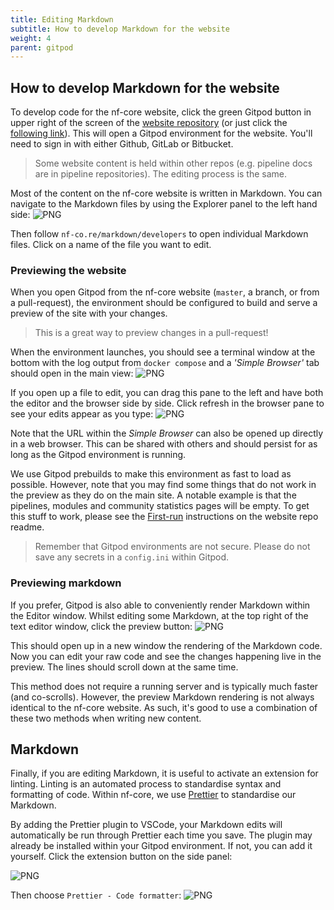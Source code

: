 ```yaml
---
title: Editing Markdown
subtitle: How to develop Markdown for the website
weight: 4
parent: gitpod
---
```


## How to develop Markdown for the website

To develop code for the nf-core website, click the green Gitpod button in upper right of the screen of the [website repository](https://github.com/nf-core/nf-co.re) (or just click the [following link](https://gitpod.io/#https://github.com/nf-core/nf-co.re)).
This will open a Gitpod environment for the website. You'll need to sign in with either Github, GitLab or Bitbucket.

> Some website content is held within other repos (e.g. pipeline docs are in pipeline repositories).
> The editing process is the same.

Most of the content on the nf-core website is written in Markdown.
You can navigate to the Markdown files by using the Explorer panel to the left hand side: ![PNG](@assets/contributing/gitpod/explorer.png)

Then follow `nf-co.re/markdown/developers` to open individual Markdown files. Click on a name of the file you want to edit.

### Previewing the website

When you open Gitpod from the nf-core website (`master`, a branch, or from a pull-request), the environment should be configured to build and serve a preview of the site with your changes.

> This is a great way to preview changes in a pull-request!

When the environment launches, you should see a terminal window at the bottom with the log output from `docker compose` and a _'Simple Browser'_ tab should open in the main view:
![PNG](@assets/contributing/gitpod/website_preview.png)

If you open up a file to edit, you can drag this pane to the left and have both the editor and the browser side by side.
Click refresh in the browser pane to see your edits appear as you type:
![PNG](@assets/contributing/gitpod/website_preview_2.png)

Note that the URL within the _Simple Browser_ can also be opened up directly in a web browser. This can be shared with others and should persist for as long as the Gitpod environment is running.

We use Gitpod prebuilds to make this environment as fast to load as possible.
However, note that you may find some things that do not work in the preview as they do on the main site.
A notable example is that the pipelines, modules and community statistics pages will be empty.
To get this stuff to work, please see the [First-run](https://github.com/nf-core/nf-co.re#first-run) instructions on the website repo readme.

> Remember that Gitpod environments are not secure. Please do not save any secrets in a `config.ini` within Gitpod.

### Previewing markdown

If you prefer, Gitpod is also able to conveniently render Markdown within the Editor window.
Whilst editing some Markdown, at the top right of the text editor window, click the preview button:
![PNG](@assets/contributing/gitpod/preview.png)

This should open up in a new window the rendering of the Markdown code.
Now you can edit your raw code and see the changes happening live in the preview.
The lines should scroll down at the same time.

This method does not require a running server and is typically much faster (and co-scrolls).
However, the preview Markdown rendering is not always identical to the nf-core website.
As such, it's good to use a combination of these two methods when writing new content.

## Markdown

Finally, if you are editing Markdown, it is useful to activate an extension for linting.
Linting is an automated process to standardise syntax and formatting of code.
Within nf-core, we use [Prettier](https://prettier.io/) to standardise our Markdown.

By adding the Prettier plugin to VSCode, your Markdown edits will automatically be run through Prettier each time you save.
The plugin may already be installed within your Gitpod environment.
If not, you can add it yourself. Click the extension button on the side panel:

![PNG](@assets/contributing/gitpod/extension.png)

Then choose `Prettier - Code formatter`:
![PNG](@assets/contributing/gitpod/prettier-vscode.png)
